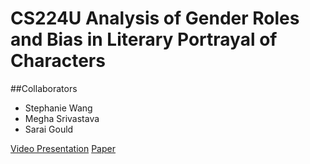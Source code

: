 # CS224U Analysis of Gender Roles and Bias in Literary Portrayal of Characters
##Collaborators
* Stephanie Wang
* Megha Srivastava
* Sarai Gould

[Video Presentation](https://youtu.be/2sBK-kuSrvM)
[Paper](http://steph-w.github.io/analysis_of_gender_literature.pdf)
